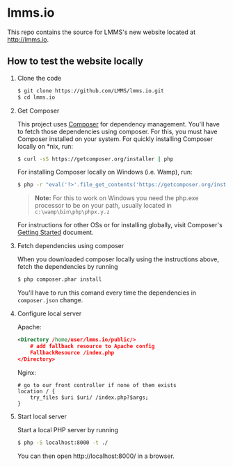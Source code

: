 lmms.io
======

This repo contains the source for LMMS's new website located at http://lmms.io.

## How to test the website locally ##

1. Clone the code

	```bash
	$ git clone https://github.com/LMMS/lmms.io.git
	$ cd lmms.io
	```

1. Get Composer

	This project uses [Composer](http://getcomposer.org) for dependency management. You'll have to fetch those dependencies using composer. For this, you must have Composer installed on your system. For quickly installing Composer locally on *nix, run:
	
	```bash
	$ curl -sS https://getcomposer.org/installer | php
	```
	
	For installing Composer locally on Windows (i.e. Wamp), run:
	```bash
	$ php -r "eval('?>'.file_get_contents('https://getcomposer.org/installer'));"
	```
	
	> **Note:** For this to work on Windows you need the php.exe processor to be on your path, usually located in `c:\wamp\bin\php\phpx.y.z`
	
	For instructions for other OSs or for installing globally, visit Composer's [Getting Started](https://getcomposer.org/doc/00-intro.md) document.
   
1. Fetch dependencies using composer

	When you downloaded composer locally using the instructions above, fetch the dependencies by running
   
	```bash
	$ php composer.phar install
	```
   
	You'll have to run this comand every time the dependencies in `composer.json` change.
1. Configure local server
	
	Apache:
	```xml
	<Directory /home/user/lmms.io/public/>
		# add fallback resource to Apache config
		FallbackResource /index.php
	</Directory>
	```
	
	Nginx:
	```nginx
	# go to our front controller if none of them exists
	location / {
		try_files $uri $uri/ /index.php?$args;
	}
	```
	
1. Start local server

	Start a local PHP server by running
	
	```bash
	$ php -S localhost:8000 -t ./
	```
	
	You can then open http://localhost:8000/ in a browser.
